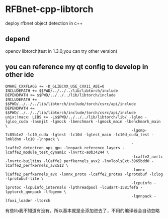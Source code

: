 # RFBnet-cpp-libtorch
deploy rfbnet object detection in c++

## depend
opencv
libtorch(test in 1.3.0,you can try other version)

## you can reference my qt config to develop in other ide
```
QMAKE_CXXFLAGS += -D_GLIBCXX_USE_CXX11_ABI=0
INCLUDEPATH += $$PWD/../../../lib/libtorch/include
DEPENDPATH += $$PWD/../../../lib/libtorch/include
INCLUDEPATH += $$PWD/../../../lib/libtorch/include/torch/csrc/api/include
DEPENDPATH += $$PWD/../../../lib/libtorch/include/torch/csrc/api/include
unix:!macx: LIBS += -L$$PWD/../../../lib/libtorch/lib/ -lgloo -lgloo_cuda -lasmjit -lgmock -lbenchmark -lgmock_main -lbenchmark_main \
                                                        -lgomp-7c85b1e2 -lc10_cuda -lgtest -lc10d -lgtest_main -lc10d_cuda_test -lmkldnn -lc10 -lnnpack \
                                                        -lcaffe2_detectron_ops_gpu -lnnpack_reference_layers -lcaffe2_module_test_dynamic -lnvrtc-a0b34244 \
                                                        -lcaffe2_nvrtc -lnvrtc-builtins -lCaffe2_perfkernels_avx2 -lnvToolsExt-3965bdd0 -lCaffe2_perfkernels_avx512 \
                                                        -lonnx -lCaffe2_perfkernels_avx -lonnx_proto -lcaffe2_protos -lprotobuf -lclog -lprotobuf-lite \
                                                        -lcpuinfo -lprotoc -lcpuinfo_internals -lpthreadpool -lcudart-1581fefa -lpytorch_qnnpack -lfbgemm \
                                                        -lqnnpack -lfoxi_loader -ltorch
```
有些lib我不知道有没有，所以基本就是全添加进去了，不用的编译器会自动忽略
